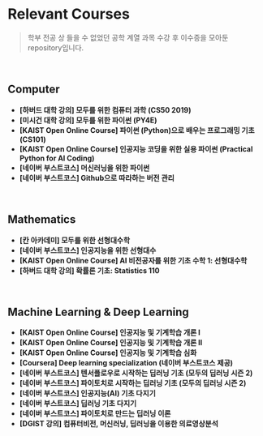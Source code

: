 # Relevant Courses
> 학부 전공 상 들을 수 없었던 공학 계열 과목 수강 후 이수증을 모아둔 repository입니다.
<br/>

## Computer
* **[하버드 대학 강의] 모두를 위한 컴퓨터 과학 (CS50 2019)**
* **[미시건 대학 강의] 모두를 위한 파이썬 (PY4E)**
* **[KAIST Open Online Course] 파이썬 (Python)으로 배우는 프로그래밍 기초 (CS101)**
* **[KAIST Open Online Course] 인공지능 코딩을 위한 실용 파이썬 (Practical Python for AI Coding)**
* **[네이버 부스트코스] 머신러닝을 위한 파이썬**
* **[네이버 부스트코스] Github으로 따라하는 버전 관리**
<br/>

## Mathematics
* **[칸 아카데미] 모두를 위한 선형대수학**
* **[네이버 부스트코스] 인공지능을 위한 선형대수**
* **[KAIST Open Online Course] AI 비전공자를 위한 기초 수학 1: 선형대수학**
* **[하버드 대학 강의] 확률론 기초: Statistics 110**
<br/>

## Machine Learning & Deep Learning
* **[KAIST Open Online Course] 인공지능 및 기계학습 개론 I**
* **[KAIST Open Online Course] 인공지능 및 기계학습 개론 II**
* **[KAIST Open Online Course] 인공지능 및 기계학습 심화**
* **[Coursera] Deep learning specialization (네이버 부스트코스 제공)**
* **[네이버 부스트코스] 텐서플로우로 시작하는 딥러닝 기초 (모두의 딥러닝 시즌 2)**
* **[네이버 부스트코스] 파이토치로 시작하는 딥러닝 기초 (모두의 딥러닝 시즌 2)**
* **[네이버 부스트코스] 인공지능(AI) 기초 다지기**
* **[네이버 부스트코스] 딥러닝 기초 다지기**
* **[네이버 부스트코스] 파이토치로 만드는 딥러닝 이론**
* **[DGIST 강의] 컴퓨터비전, 머신러닝, 딥러닝을 이용한 의료영상분석**
